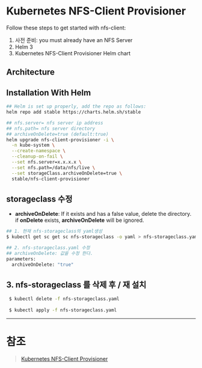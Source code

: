 # Kubernetes NFS-Client Provisioner

Follow these steps to get started with nfs-client:
1. 사전 준비: you must already have an NFS Server
2. Helm 3
3. Kubernetes NFS-Client Provisioner Helm chart
  
## Architecture


## Installation With Helm
```sh
## Helm is set up properly, add the repo as follows:
helm repo add stable https://charts.helm.sh/stable

## nfs.server= nfs server ip address
## nfs.path= nfs server directory
## archiveOnDelete=true (default:true) 
helm upgrade nfs-client-provisioner -i \
  -n kube-system \
  --create-namespace \
  --cleanup-on-fail \
  --set nfs.server=x.x.x.x \
  --set nfs.path=/data/nfs/live \
  --set storageClass.archiveOnDelete=true \
  stable/nfs-client-provisioner
```

## storageclass 수정
- **archiveOnDelete**:	If it exists and has a false value, delete the directory. if **onDelete** exists, **archiveOnDelete** will be ignored.
```sh
## 1. 현재 nfs-storageclass의 yaml생성 
$ kubectl get sc get sc nfs-storageclass -o yaml > nfs-storageclass.yaml -o yaml > nfs-storageclass.yaml

## 2. nfs-storageclass.yaml 수정
## archiveOnDelete: 값을 수정 한다.
parameters:
  archiveOnDelete: "true"
```

## 3. nfs-storageclass 를 삭제 후 / 재 설치 
```sh
 $ kubectl delete -f nfs-storageclass.yaml
 
 $ kubectl apply -f nfs-storageclass.yaml
```

---
# 참조
> [Kubernetes NFS-Client Provisioner](https://github.com/kubernetes-incubator/external-storage/tree/master/nfs-client)